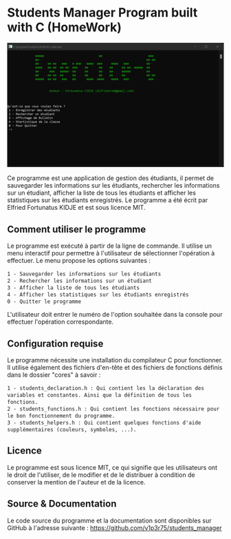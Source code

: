 # Students Manager Program built with C (HomeWork)

![Screenshot](program_screenshot.png)

Ce programme est une application de gestion des étudiants, il permet de sauvegarder les informations sur les étudiants, rechercher les informations sur un étudiant, afficher la liste de tous les étudiants et afficher les statistiques sur les étudiants enregistrés. Le programme a été écrit par Elfried Fortunatus KIDJE et est sous licence MIT.

## Comment utiliser le programme
Le programme est exécuté à partir de la ligne de commande. Il utilise un menu interactif pour permettre à l'utilisateur de sélectionner l'opération à effectuer. Le menu propose les options suivantes :

    1 - Sauvegarder les informations sur les étudiants
    2 - Rechercher les informations sur un étudiant
    3 - Afficher la liste de tous les étudiants
    4 - Afficher les statistiques sur les étudiants enregistrés
    0 - Quitter le programme
L'utilisateur doit entrer le numéro de l'option souhaitée dans la console pour effectuer l'opération correspondante. 

## Configuration requise
Le programme nécessite une installation du compilateur C pour fonctionner. Il utilise également des fichiers d'en-tête et des fichiers de fonctions définis dans le dossier "cores" à savoir :

    1 - students_declaration.h : Qui contient les la déclaration des variables et constantes. Ainsi que la définition de tous les fonctions.
    2 - students_functions.h : Qui contient les fonctions nécessaire pour le bon fonctionnement du programme.
    3 - students_helpers.h : Qui contient quelques fonctions d'aide supplémentaires (couleurs, symboles, ...).     

## Licence
Le programme est sous licence MIT, ce qui signifie que les utilisateurs ont le droit de l'utiliser, de le modifier et de le distribuer à condition de conserver la mention de l'auteur et de la licence.

## Source & Documentation
Le code source du programme et la documentation sont disponibles sur GitHub à l'adresse suivante : https://github.com/v1p3r75/students_manager

